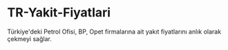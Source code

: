 # TR-Yakit-Fiyatlari
Türkiye'deki Petrol Ofisi, BP, Opet firmalarına ait yakıt fiyatlarını anlık olarak çekmeyi sağlar.
